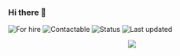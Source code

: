 ### Hi there 👋
![For hire](https://img.shields.io/badge/Available_for_hire-Yes-brightgreen) ![Contactable](https://img.shields.io/badge/Contactable-Absolutely_Anytime-yellow) ![Status](https://img.shields.io/badge/Status-Actively_searching_for_a_job-ff69b4) ![Last updated](https://img.shields.io/badge/Last_updated-October_2022-blue)

<p align="center">
	<a href="https://www.linkedin.com/in/ruben-wilson-6a774a254/">
		<img src="https://img.shields.io/badge/LinkedIn-0077B5?style=for-the-badge&logo=linkedin&logoColor=white" />
	</a>
</p>

<!--
**ruben-wilson/ruben-wilson** is a ✨ _special_ ✨ repository because its `README.md` (this file) appears on your GitHub profile.

Here are some ideas to get you started:

- 🔭 I’m currently working on ...
- 🌱 I’m currently learning ...
- 👯 I’m looking to collaborate on ...
- 🤔 I’m looking for help with ...
- 💬 Ask me about ...
- 📫 How to reach me: ...
- 😄 Pronouns: ...
- ⚡ Fun fact: ...
-->
